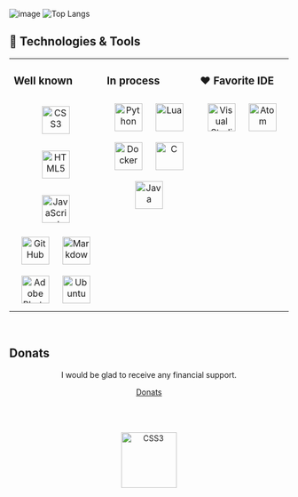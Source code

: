 ![image](https://github.com/IKdotShark/IKdotShark/assets/46602606/eda4daf9-879b-4cd8-a7cc-2a9a4a8e6e00)
![Top Langs](https://github-readme-stats.vercel.app/api/top-langs/?username=IKdotShark&layout=donut&exclude_repo=Web-developments&langs_count=8)

## 🔧 Technologies & Tools  
<table><tr><td valign="top" width="33%">

### Well known  
<div align="center">  
<a href="https://www.w3schools.com/css/" target="_blank"><img style="margin: 15px" src="https://cdn.simpleicons.org/css3/#1572B6" alt="CSS3" height="50" /></a> 
<a href="https://en.wikipedia.org/wiki/HTML5" target="_blank"><img style="margin: 15px" src="https://cdn.simpleicons.org/html5/#E34F26" alt="HTML5" height="50" /></a>
<a href="https://www.javascript.com/" target="_blank"><img style="margin: 15px" src="https://cdn.simpleicons.org/javaScript/#F7DF1E" alt="JavaScript" height="50" /></a>
<a href="https://www.GitHub.com/" target="_blank"><img style="margin: 10px" src="https://cdn.simpleicons.org/GitHub/#181717/#A5A5A5" alt="GitHub" height="50" /></a>
<a href="https://www.markdownguide.org" target="_blank"><img style="margin: 10px" src="https://cdn.simpleicons.org/markdown" alt="Markdown" height="50" /></a> 
<a href="https://www.adobe.com/products/photoshop.html" target="_blank"><img style="margin: 10px" src="https://cdn.simpleicons.org/adobephotoshop/#31A8FF" alt="Adobe Photoshop" height="50" /></a> 
<a href="https://ubuntu.com" target="_blank"><img style="margin: 10px" src="https://cdn.simpleicons.org/ubuntu/#E95420" alt="Ubuntu" height="50" /></a>
</div>
</td><td valign="top" width="33%">

### In process 
<div align="center">  
<a href="https://www.python.org/" target="_blank"><img style="margin: 10px" src="https://cdn.simpleicons.org/python/#3776AB" alt="Python" height="50" /></a> 
<a href="https://www.lua.org" target="_blank"><img style="margin: 10px" src="https://cdn.simpleicons.org/lua/#2C2D72" alt="Lua" height="50" /></a>  
<!--<a href="https://www.linux.org/" target="_blank"><img style="margin: 10px" src="https://profilinator.rishav.dev/skills-assets/linux-original.svg" alt="Linux" height="50" /></a>-->
<a href="https://www.docker.com/" target="_blank"><img style="margin: 10px" src="https://profilinator.rishav.dev/skills-assets/docker-original-wordmark.svg" alt="Docker" height="50" /></a>
<a href="https://en.wikipedia.org/wiki/C_(programming_language)" target="_blank"><img style="margin: 10px" src="https://cdn.simpleicons.org/C/#A8B9CC/#181717" alt="C" height="50" /></a>
<a href="https://www.oracle.com/java/" target="_blank"><img style="margin: 10px" src="https://sobesednik.net/Gallery/_data/i/upload/2020/04/10/20200410135941-1215f71c-xx.png" alt="Java" height="50" /></a>
</div>
</td>
<td valign="top" width="33%">

### ❤ Favorite IDE
<div align="center">
<a href="https://code.visualstudio.com" target="_blank"><img style="margin: 10px" src="https://code.visualstudio.com/assets/images/code-stable.png" alt="Visual Studio" height="50" /></a>
<a href="https://atom-editor.cc" target="_blank"><img style="margin: 10px" src="https://github.com/haideralipunjabi/atom-icons/raw/master/svg/social_medium.svg" alt="Atom" height="50" /></a>
<!--icon atom from: https://github.com/haideralipunjabi/atom-icons -->
</div>
</td>
</tr></table>  
<br/>  

## Donats
<div align="center">
I would be glad to receive any financial support.
  
[Donats](https://www.donationalerts.com/r/1kdotshark)

<a href="https://www.donationalerts.com/r/1kdotshark" target="_blank"> <img style="margin: 50px" src="https://static.donationalerts.ru/uploads/qr/11100081/qr_fae0f3c3828395be3f01c1f5ebf0617f.png" alt="CSS3" height="100" /></a> 
</div>

